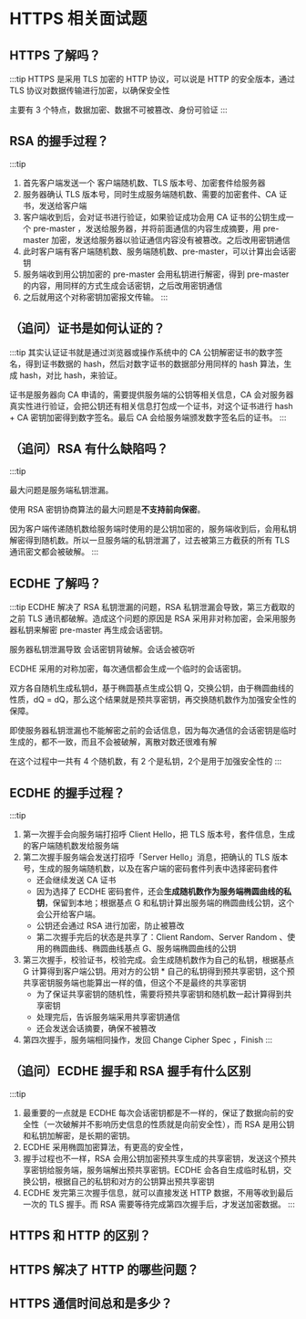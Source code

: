 # HTTPS 相关面试题

## HTTPS 了解吗？

:::tip
HTTPS 是采用 TLS 加密的 HTTP 协议，可以说是 HTTP 的安全版本，通过 TLS 协议对数据传输进行加密，以确保安全性

主要有 3 个特点，数据加密、数据不可被篡改、身份可验证
:::

## RSA 的握手过程？

:::tip
1. 首先客户端发送一个 客户端随机数、TLS 版本号、加密套件给服务器
2. 服务器确认 TLS 版本号，同时生成服务端随机数、需要的加密套件、CA 证书，发送给客户端
3. 客户端收到后，会对证书进行验证，如果验证成功会用 CA 证书的公钥生成一个 pre-master ，发送给服务器，并将前面通信的内容生成摘要，用 pre-master 加密，发送给服务器以验证通信内容没有被篡改。之后改用密钥通信
4. 此时客户端有客户端随机数、服务端随机数、pre-master，可以计算出会话密钥
5. 服务端收到用公钥加密的 pre-master 会用私钥进行解密，得到 pre-master 的内容，用同样的方式生成会话密钥，之后改用密钥通信
6. 之后就用这个对称密钥加密报文传输。
:::

## （追问）证书是如何认证的？

:::tip
其实认证证书就是通过浏览器或操作系统中的 CA 公钥解密证书的数字签名，得到证书数据的 hash，然后对数字证书的数据部分用同样的 hash 算法，生成 hash，对比 hash，来验证。

证书是服务器向 CA 申请的，需要提供服务端的公钥等相关信息，CA 会对服务器真实性进行验证，会把公钥还有相关信息打包成一个证书，对这个证书进行 hash + CA 密钥加密得到数字签名。最后 CA 会给服务端颁发数字签名后的证书。
:::

## （追问）RSA 有什么缺陷吗？

:::tip

最大问题是服务端私钥泄漏。

使用 RSA 密钥协商算法的最大问题是**不支持前向保密**。

因为客户端传递随机数给服务端时使用的是公钥加密的，服务端收到后，会用私钥解密得到随机数。所以一旦服务端的私钥泄漏了，过去被第三方截获的所有 TLS 通讯密文都会被破解。
:::

## ECDHE 了解吗？

:::tip
ECDHE 解决了 RSA 私钥泄漏的问题，RSA 私钥泄漏会导致，第三方截取的之前 TLS 通讯都破解。造成这个问题的原因是 RSA 采用非对称加密，会采用服务器私钥来解密 pre-master 再生成会话密钥。

服务器私钥泄漏导致 会话密钥背破解。会话会被窃听

ECDHE 采用的对称加密，每次通信都会生成一个临时的会话密钥。

双方各自随机生成私钥d，基于椭圆基点生成公钥 Q，交换公钥，由于椭圆曲线的性质，dQ = dQ，那么这个结果就是预共享密钥，再交换随机数作为加强安全性的保障。

即使服务器私钥泄漏也不能解密之前的会话信息，因为每次通信的会话密钥是临时生成的，都不一致，而且不会被破解，离散对数还很难有解

在这个过程中一共有 4 个随机数，有 2 个是私钥，2个是用于加强安全性的
:::

## ECDHE 的握手过程？

:::tip
1. 第一次握手会向服务端打招呼 Client Hello，把 TLS 版本号，套件信息，生成的客户端随机数发给服务端
2. 第二次握手服务端会发送打招呼「Server Hello」消息，把确认的 TLS 版本号，生成的服务端随机数，以及在客户端的密码套件列表中选择密码套件
    - 还会继续发送 CA 证书
    - 因为选择了 ECDHE 密码套件，还会**生成随机数作为服务端椭圆曲线的私钥**，保留到本地；根据基点 G 和私钥计算出服务端的椭圆曲线公钥，这个会公开给客户端。
    - 公钥还会通过 RSA 进行加密，防止被篡改
    - 第二次握手完后的状态是共享了：Client Random、Server Random 、使用的椭圆曲线、椭圆曲线基点 G、服务端椭圆曲线的公钥
3. 第三次握手，校验证书，校验完成。会生成随机数作为自己的私钥，根据基点 G 计算得到客户端公钥。用对方的公钥 * 自己的私钥得到预共享密钥，这个预共享密钥服务端也能算出一样的值，但这个不是最终的共享密钥
    - 为了保证共享密钥的随机性，需要将预共享密钥和随机数一起计算得到共享密钥
    - 处理完后，告诉服务端采用共享密钥通信
    - 还会发送会话摘要，确保不被篡改
4. 第四次握手，服务端相同操作，发回 Change Cipher Spec ，Finish
:::

## （追问）ECDHE 握手和 RSA 握手有什么区别

:::tip
1. 最重要的一点就是 ECDHE 每次会话密钥都是不一样的，保证了数据向前的安全性（一次破解并不影响历史信息的性质就是向前安全性），而 RSA 是用公钥和私钥加解密，是长期的密钥。
2. ECDHE 采用椭圆加密算法，有更高的安全性，
3. 握手过程也不一样，RSA 会用公钥加密预共享生成的共享密钥，发送这个预共享密钥给服务端，服务端解出预共享密钥。ECDHE 会各自生成临时私钥，交换公钥，根据自己的私钥和对方的公钥算出预共享密钥
4. ECDHE 发完第三次握手信息，就可以直接发送 HTTP 数据，不用等收到最后一次的 TLS 握手。而 RSA 需要等待完成第四次握手后，才发送加密数据。
:::

## HTTPS 和 HTTP 的区别？

## HTTPS 解决了 HTTP 的哪些问题？

## HTTPS 通信时间总和是多少？